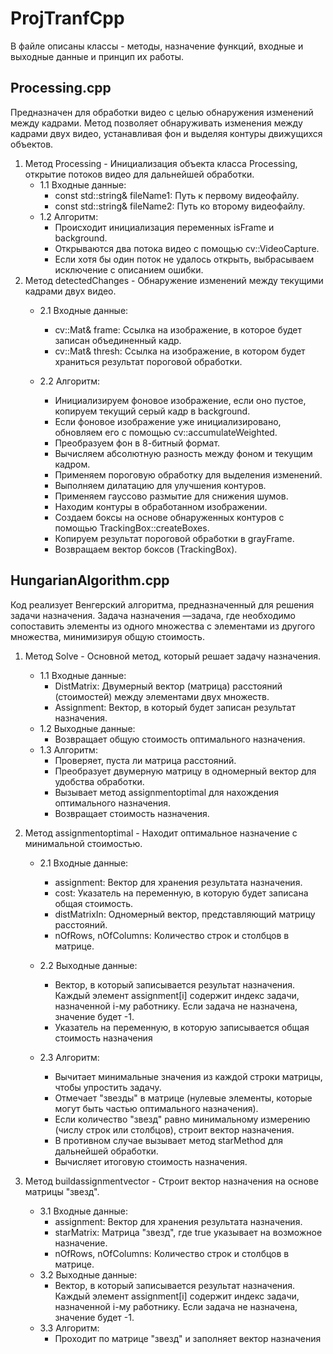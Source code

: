 # ProjTranfCpp

В файле описаны классы - методы, назначение функций, входные и выходные данные и принцип их работы.

## Processing.cpp
 Предназначен для обработки видео с целью обнаружения изменений между кадрами. Метод позволяет обнаруживать изменения между кадрами двух видео, устанавливая фон и выделяя контуры движущихся объектов.  
  1. Метод Processing - Инициализация объекта класса Processing, открытие потоков видео для дальнейшей обработки.
     - 1.1 Входные данные:
        - const std::string& fileName1: Путь к первому видеофайлу.
        -	const std::string& fileName2: Путь ко второму видеофайлу.
     - 1.2 Алгоритм:
        -	Происходит инициализация переменных isFrame и background.
        -	Открываются два потока видео с помощью cv::VideoCapture.
        -	Если хотя бы один поток не удалось открыть, выбрасываем исключение с описанием ошибки.
  2. Метод detectedChanges - Обнаружение изменений между текущими кадрами двух видео.
      - 2.1 Входные данные:
           - cv::Mat& frame: Ссылка на изображение, в которое будет записан объединенный кадр.
           -	cv::Mat& thresh: Ссылка на изображение, в котором будет храниться результат пороговой обработки.

       - 2.2 Алгоритм:
           - 	Инициализируем фоновое изображение, если оно пустое, копируем текущий серый кадр в background.
           - 	Если фоновое изображение уже инициализировано, обновляем его с помощью cv::accumulateWeighted.
           - 	Преобразуем фон в 8-битный формат.
           - 	Вычисляем абсолютную разность между фоном и текущим кадром.
           - 	Применяем пороговую обработку для выделения изменений.
           - 	Выполняем дилатацию для улучшения контуров.
           - 	Применяем гауссово размытие для снижения шумов.
           - 	Находим контуры в обработанном изображении.
           - 	Создаем боксы на основе обнаруженных контуров с помощью TrackingBox::createBoxes.
           - 	Копируем результат пороговой обработки в grayFrame.
           - Возвращаем вектор боксов (TrackingBox).

## HungarianAlgorithm.cpp 
 Код реализует Венгерский алгоритма, предназначенный для решения задачи назначения. Задача назначения —задача, где необходимо сопоставить элементы из одного множества с элементами из другого множества, минимизируя общую стоимость.
1. Метод Solve - Основной метод, который решает задачу назначения.
     - 1.1 Входные данные:
         - DistMatrix: Двумерный вектор (матрица) расстояний (стоимостей) между элементами двух множеств.
         - Assignment: Вектор, в который будет записан результат назначения.
     - 1.2 Выходные данные:
         - Возвращает общую стоимость оптимального назначения.
     - 1.3 Алгоритм:
         - Проверяет, пуста ли матрица расстояний.
         -	Преобразует двумерную матрицу в одномерный вектор для удобства обработки.
         - Вызывает метод assignmentoptimal для нахождения оптимального назначения.
         - Возвращает стоимость назначения.

2. Метод assignmentoptimal - Находит оптимальное назначение с минимальной стоимостью.
   - 2.1 Входные данные:
       - assignment: Вектор для хранения результата назначения.
       -	cost: Указатель на переменную, в которую будет записана общая стоимость.
       -	distMatrixIn: Одномерный вектор, представляющий матрицу расстояний.
       -	nOfRows, nOfColumns: Количество строк и столбцов в матрице.

   - 2.2 Выходные данные:
       
       - Вектор, в который записывается результат назначения. Каждый элемент assignment[i] содержит индекс задачи, назначенной i-му работнику. Если задача не назначена, значение будет -1.
       - Указатель на переменную, в которую записывается общая стоимость назначения

   - 2.3 Алгоритм:
        - Вычитает минимальные значения из каждой строки матрицы, чтобы упростить задачу.
        -	Отмечает "звезды" в матрице (нулевые элементы, которые могут быть частью оптимального назначения).
        -	Если количество "звезд" равно минимальному измерению (числу строк или столбцов), строит вектор назначения.
        -	В противном случае вызывает метод starMethod для дальнейшей обработки.
        -	Вычисляет итоговую стоимость назначения.
 
 3. Метод buildassignmentvector - Строит вектор назначения на основе матрицы "звезд".
     - 3.1 Входные данные:
          -	assignment: Вектор для хранения результата назначения.
          -	starMatrix: Матрица "звезд", где true указывает на возможное назначение.
          -	nOfRows, nOfColumns: Количество строк и столбцов в матрице.
     - 3.2 Выходные данные:
          - Вектор, в который записывается результат назначения. Каждый элемент assignment[i] содержит индекс задачи, назначенной i-му работнику. Если задача не назначена,  значение будет -1.
     - 3.3 Алгоритм:
          - Проходит по матрице "звезд" и заполняет вектор назначения

       
           	



     
